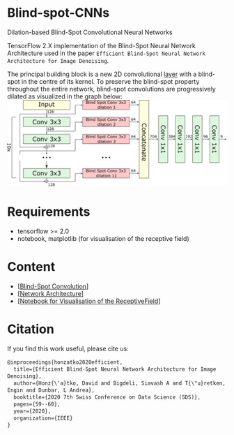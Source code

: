 # Blind-spot-CNNs
Dilation-based Blind-Spot Convolutional Neural Networks

TensorFlow 2.X implementation of the Blind-Spot Neural Network Architecture used in the paper `Efficient Blind-Spot Neural Network Architecture for Image Denoising`.

The principal building block is a new 2D convolutional [layer](convhole.py) with a blind-spot in the centre of its kernel. To preserve the blind-spot property throughout the entire network, blind-spot convolutions are progressively dilated as visualized in the graph below:
![Architecture](imgs/arch.png "Network architecture")

# Requirements
* tensorflow >= 2.0
* notebook, matplotlib (for visualisation of the receptive field)

# Content
* [[Blind-Spot Convolution](convhole.py)]
* [[Network Architecture](architecture.py)]
* [[Notebook for Visualisation of the ReceptiveField](VisualiseReceptiveField.py)]

# Citation
If you find this work useful, please cite us:
```
@inproceedings{honzatko2020efficient,
  title={Efficient Blind-Spot Neural Network Architecture for Image Denoising},
  author={Honz{\'a}tko, David and Bigdeli, Siavash A and T{\"u}retken, Engin and Dunbar, L Andrea},
  booktitle={2020 7th Swiss Conference on Data Science (SDS)},
  pages={59--60},
  year={2020},
  organization={IEEE}
}
```